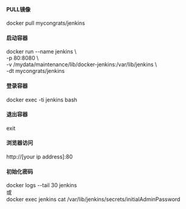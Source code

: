 #### PULL镜像
docker pull mycongrats/jenkins
#### 启动容器
docker run --name jenkins \\  
-p 80:8080 \\  
-v /mydata/maintenance/lib/docker-jenkins:/var/lib/jenkins \\  
-dt mycongrats/jenkins
#### 登录容器
docker exec -ti jenkins bash
#### 退出容器
exit
#### 浏览器访问
http://[your ip address]:80
#### 初始化密码
docker logs --tail 30 jenkins  
或  
docker exec jenkins cat /var/lib/jenkins/secrets/initialAdminPassword  

